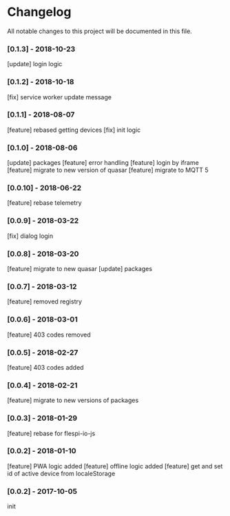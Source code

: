 # Changelog
All notable changes to this project will be documented in this file.
### [0.1.3] - 2018-10-23
[update] login logic
### [0.1.2] - 2018-10-18
[fix] service worker update message
### [0.1.1] - 2018-08-07
[feature] rebased getting devices
[fix] init logic
### [0.1.0] - 2018-08-06
[update] packages
[feature] error handling
[feature] login by iframe
[feature] migrate to new version of quasar
[feature] migrate to MQTT 5
### [0.0.10] - 2018-06-22
[feature] rebase telemetry
### [0.0.9] - 2018-03-22
[fix] dialog login
### [0.0.8] - 2018-03-20
[feature] migrate to new quasar
[update] packages
### [0.0.7] - 2018-03-12
[feature] removed registry
### [0.0.6] - 2018-03-01
[feature] 403 codes removed
### [0.0.5] - 2018-02-27
[feature] 403 codes added
### [0.0.4] - 2018-02-21
[feature] migrate to new versions of packages
### [0.0.3] - 2018-01-29
[feature] rebase for flespi-io-js
### [0.0.2] - 2018-01-10
[feature] PWA logic added
[feature] offline logic added
[feature] get and set id of active device from localeStorage
### [0.0.2] - 2017-10-05
init
